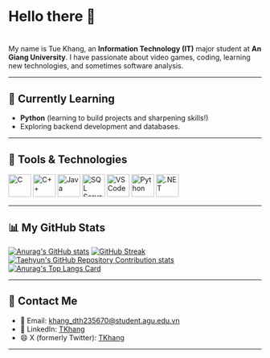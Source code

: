 # Hello there 👋
#
My name is Tue Khang, an **Information Technology (IT)** major student at **An Giang University**. I have passionate about video games, coding, learning new technologies, and sometimes software analysis.

---

## 🌱 Currently Learning
- **Python** (learning to build projects and sharpening skills!)
- Exploring backend development and databases.

---

## 🚀 Tools & Technologies

<p align="left">
  <img src="https://cdn.jsdelivr.net/gh/devicons/devicon/icons/c/c-original.svg" alt="C" width="45" height="45"/>
  <img src="https://cdn.jsdelivr.net/gh/devicons/devicon/icons/cplusplus/cplusplus-original.svg" alt="C++" width="45" height="45"/>
  <img src="https://cdn.jsdelivr.net/gh/devicons/devicon/icons/java/java-original.svg" alt="Java" width="45" height="45"/>
  <img src="https://www.svgrepo.com/show/303229/microsoft-sql-server-logo.svg" alt="SQL Server" width="45" height="45"/>
  <img src="https://cdn.jsdelivr.net/gh/devicons/devicon/icons/vscode/vscode-original.svg" alt="VSCode" width="45" height="45"/>
  <img src="https://cdn.jsdelivr.net/gh/devicons/devicon/icons/python/python-original.svg" alt="Python" width="45" height="45"/>
  <img src="https://cdn.jsdelivr.net/gh/devicons/devicon/icons/dotnetcore/dotnetcore-original.svg" alt=".NET" width="45" height="45"/>
</p>

---

## 📊 My GitHub Stats

[![Anurag's GitHub stats](https://github-readme-stats.vercel.app/api?username=Hexkd&show_icons=true&theme=tokyonight)](https://github.com/anuraghazra/github-readme-stats)
[![GitHub Streak](https://streak-stats.demolab.com?user=Hexkd&theme=tokyonight-duo&date_format=M%20j%5B%2C%20Y%5D&mode=weekly&fire=EB5454&background=50%2C06007EAA%2CAA2080CC)](https://git.io/streak-stats)<br/>
[![Taehyun's GitHub Repository Contribution stats](https://github-contributor-stats.vercel.app/api?username=Hexkd&limit=5&theme=tokyonight&combine_all_yearly_contributions=true)](https://github.com/HwangTaehyun/github-repository-contribution-stats)<br/>
[![Anurag's Top Langs Card](https://github-readme-stats.vercel.app/api/top-langs?username=Hexkd&layout=compact&theme=tokyonight)](https://github.com/anuraghazra/github-readme-stats?tab=readme-ov-file#top-languages-card)<br/>

---

## 💬 Contact Me

- 📧 Email: [khang_dth235670@student.agu.edu.vn](mailto:khang_dth235670@student.agu.edu.vn)
- 💼 LinkedIn: [TKhang](https://www.linkedin.com/in/tkhang/)
- 😄 X (formerly Twitter): [TKhang](https://x.com/gnahk09)

---




<!--
---

## 🏆 Achievements & Projects

- 🥈 Second place in [competition/project name] (year)
- 🛠️ Developed [Project Name](link) – Short description
- 🐞 Discovered critical bugs in [Game Title] and reported to devs

---

**Hexkd/Hexkd** is a ✨ _special_ ✨ repository because its `README.md` (this file) appears on your GitHub profile.

Here are some ideas to get you started:

- 🔭 I’m currently working on **Python Project**
- 🌱 I’m currently learning **Python**
- 👯 I’m currently NOT looking to collaborate on **...** , YET
- 🤔 I’m looking for help with ...
- 💬 Ask me about ...
- 📫 How to reach me: ...
- ⚡ Fun fact: ...
-->
